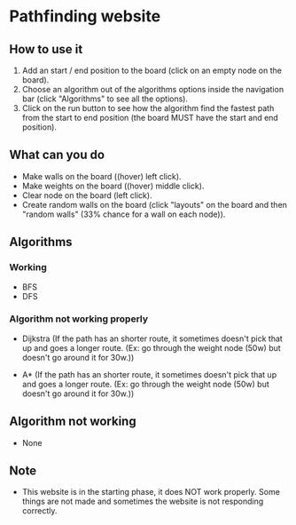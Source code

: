 # Pathfinding website

## How to use it

1. Add an start / end position to the board (click on an empty node on the board).
3. Choose an algorithm out of the algorithms options inside the navigation bar (click "Algorithms" to see all the options).
5. Click on the run button to see how the algorithm find the fastest path from the start to end position (the board MUST have the start and end position).


## What can you do
* Make walls on the board ((hover) left click).
* Make weights on the board ((hover) middle click).
* Clear node on the board (left click).
* Create random walls on the board (click "layouts" on the board and then "random walls" (33% chance for a wall on each node)).


## Algorithms

### Working

* BFS
* DFS

### Algorithm not working properly

* Dijkstra (If the path has an shorter route, it sometimes doesn't pick that up and goes a longer route. (Ex: go through the weight node (50w) but doesn't go around it for 30w.))

* A* (If the path has an shorter route, it sometimes doesn't pick that up and goes a longer route. (Ex: go through the weight node (50w) but doesn't go around it for 30w.))

## Algorithm not working

* None

## Note

* This website is in the starting phase, it does NOT work properly. Some things are not made and sometimes the website is not responding correctly.
